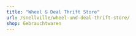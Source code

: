 ```yaml
---
title: "Wheel & Deal Thrift Store"
url: /snellville/wheel-und-deal-thrift-store/
shop: Gebrauchtwaren
---
```

